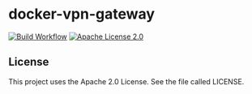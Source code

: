# docker-vpn-gateway

[![Build Workflow](https://github.com/lhns/docker-vpn-gateway/workflows/build/badge.svg)](https://github.com/lhns/docker-vpn-gateway/actions?query=workflow%3Abuild)
[![Apache License 2.0](https://img.shields.io/github/license/lhns/docker-vpn-gateway.svg?maxAge=3600)](https://www.apache.org/licenses/LICENSE-2.0)

## License

This project uses the Apache 2.0 License. See the file called LICENSE.
